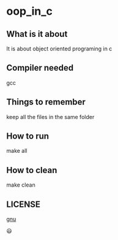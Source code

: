 # oop_in_c

## What is it about

It is about object oriented programing in c

## Compiler needed

gcc

## Things to remember

keep all the files in the same folder

## How to run

make all

## How to clean

make clean

## LICENSE

[gnu](https://www.gnu.org/licenses/gpl-3.0.en.html)

😃

